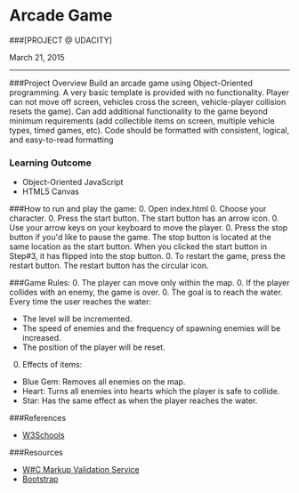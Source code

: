 # Arcade Game

###[PROJECT @ UDACITY]

March 21, 2015

-----------------

###Project Overview
Build an arcade game using Object-Oriented programming. A very basic template is provided with no functionality.
Player can not move off screen, vehicles cross the screen, vehicle-player collision resets the game). Can add additional functionality to the game beyond minimum requirements (add collectible items on screen, multiple vehicle types, timed games, etc).
Code should be formatted with consistent, logical, and easy-to-read formatting

### Learning Outcome
* Object-Oriented JavaScript
* HTML5 Canvas

###How to run and play the game:
0. Open index.html
0. Choose your character.
0. Press the start button. The start button has an arrow icon.
0. Use your arrow keys on your keyboard to move the player.
0. Press the stop button if you'd like to pause the game. The stop button is located at the same location as the start button. When you clicked the start button in Step#3, it has flipped into the stop button.
0. To restart the game, press the restart button. The restart button has the circular icon.

###Game Rules:
0. The player can move only within the map.
0. If the player collides with an enemy, the game is over.
0. The goal is to reach the water. Every time the user reaches the water: 
 * The level will be incremented.
 * The speed of enemies and the frequency of spawning enemies will be increased.
 * The position of the player will be reset.
0. Effects of items: 
 * Blue Gem: Removes all enemies on the map.
 * Heart: Turns all enemies into hearts which the player is safe to collide.
 * Star: Has the same effect as when the player reaches the water.

###References
* [W3Schools](http://www.w3schools.com/)

###Resources
* [W#C Markup Validation Service](http://validator.w3.org/)
* [Bootstrap](http://getbootstrap.com/)